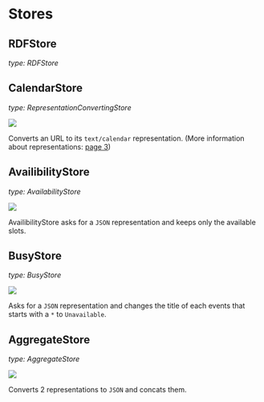 # Stores

## RDFStore

_type: RDFStore_

## CalendarStore

_type: RepresentationConvertingStore_

[![](https://mermaid.ink/img/eyJjb2RlIjoiZ3JhcGggTFJcbiAgICBBW1Jlc291cmNlSWRlbnRpZmllcl0gLS0-fEhUVFBHZXR8IEIodGV4dC9jYWxlbmRhcilcbiAgICBCIC0tPiB8UmVwcmVzZW50YXRpb25Db252ZXJ0ZXJ8IEMoUmVwcmVzZW50YXRpb248dGV4dC9jYWxlbmRhcj4pIiwibWVybWFpZCI6eyJ0aGVtZSI6ImRlZmF1bHQifSwidXBkYXRlRWRpdG9yIjpmYWxzZSwiYXV0b1N5bmMiOnRydWUsInVwZGF0ZURpYWdyYW0iOmZhbHNlfQ)](https://mermaid-js.github.io/mermaid-live-editor/edit/##eyJjb2RlIjoiZ3JhcGggTFJcbiAgICBBW1Jlc291cmNlSWRlbnRpZmllcl0gLS0-fEhUVFBHZXR8IEIodGV4dC9jYWxlbmRhcilcbiAgICBCIC0tPiB8UmVwcmVzZW50YXRpb25Db252ZXJ0ZXJ8IEMoUmVwcmVzZW50YXRpb248dGV4dC9jYWxlbmRhcikiLCJtZXJtYWlkIjoie1xuICBcInRoZW1lXCI6IFwiZGVmYXVsdFwiXG59IiwidXBkYXRlRWRpdG9yIjpmYWxzZSwiYXV0b1N5bmMiOnRydWUsInVwZGF0ZURpYWdyYW0iOmZhbHNlfQ)

Converts an URL to its `text/calendar` representation. (More information about representations: [page 3](https://rubenverborgh.github.io/solid-server-architecture/solid-architecture-v1-3-0.pdf))

## AvailibilityStore

_type: AvailabilityStore_

[![](https://mermaid.ink/img/eyJjb2RlIjoiZ3JhcGggTFJcbiAgICBBW1Jlc291cmNlSWRlbnRpZmllcl0gLS0-IHxDYWxlbmRhclN0b3JlfEIoUmVwcmVzZW50YXRpb248dGV4dC9jYWxlbmRhcj4pXG4gICAgQiAtLT4gfEF2YWlsYWJpbGl0eVN0b3JlfEMoUmVwcmVzZW50YXRpb248SlNPTj4pIiwibWVybWFpZCI6eyJ0aGVtZSI6ImRlZmF1bHQifSwidXBkYXRlRWRpdG9yIjpmYWxzZSwiYXV0b1N5bmMiOnRydWUsInVwZGF0ZURpYWdyYW0iOmZhbHNlfQ)](https://mermaid-js.github.io/mermaid-live-editor/edit/##eyJjb2RlIjoiZ3JhcGggTFJcbiAgICBBW1Jlc291cmNlSWRlbnRpZmllcl0gLS0-IHxDYWxlbmRhclN0b3JlfEIoUmVwcmVzZW50YXRpb248dGV4dC9jYWxlbmRhcj4pXG4gICAgQiAtLT4gfEF2YWlsYWJpbGl0eVN0b3JlfEMiLCJtZXJtYWlkIjoie1xuICBcInRoZW1lXCI6IFwiZGVmYXVsdFwiXG59IiwidXBkYXRlRWRpdG9yIjpmYWxzZSwiYXV0b1N5bmMiOnRydWUsInVwZGF0ZURpYWdyYW0iOmZhbHNlfQ)

AvailibilityStore asks for a `JSON` representation and keeps only the available slots.

## BusyStore

_type: BusyStore_

[![](https://mermaid.ink/img/eyJjb2RlIjoiZ3JhcGggTFJcbiAgICBBW1Jlc291cmNlSWRlbnRpZmllcl0gLS0-IHxDYWxlbmRhclN0b3JlfEIoUmVwcmVzZW50YXRpb248dGV4dC9jYWxlbmRhcj4pXG4gICAgQiAtLT4gfEJ1c3lTdG9yZXxDKFJlcHJlc2VudGF0aW9uPEpTT04-KSIsIm1lcm1haWQiOnsidGhlbWUiOiJkZWZhdWx0In0sInVwZGF0ZUVkaXRvciI6ZmFsc2UsImF1dG9TeW5jIjp0cnVlLCJ1cGRhdGVEaWFncmFtIjpmYWxzZX0)](https://mermaid-js.github.io/mermaid-live-editor/edit/##eyJjb2RlIjoiZ3JhcGggTFJcbiAgICBBW1Jlc291cmNlSWRlbnRpZmllcl0gLS0-IHxDYWxlbmRhclN0b3JlfEIoUmVwcmVzZW50YXRpb248dGV4dC9jYWxlbmRhcj4pXG4gICAgQiAtLT4gfEF2YWlsYWJpbGl0eVN0b3JlfEMoUmVwcmVzZW50YXRpb248SlNPTj4pIiwibWVybWFpZCI6IntcbiAgXCJ0aGVtZVwiOiBcImRlZmF1bHRcIlxufSIsInVwZGF0ZUVkaXRvciI6ZmFsc2UsImF1dG9TeW5jIjp0cnVlLCJ1cGRhdGVEaWFncmFtIjpmYWxzZX0)

Asks for a `JSON` representation and changes the title of each events that starts with a `*` to `Unavailable`.

## AggregateStore

_type: AggregateStore_

[![](https://mermaid.ink/img/eyJjb2RlIjoiZ3JhcGggTFJcbiAgICBBW1Jlc291cmNlSWRlbnRpZmllcl0gLS0-IHxDYWxlbmRhclN0b3JlfEIoUmVwcmVzZW50YXRpb248dGV4dC9jYWxlbmRhcj4pXG4gICAgQiAtLT4gfEFnZ3JlZ2F0ZVN0b3JlfEMoUmVwcmVzZW50YXRpb248SlNPTj4pXG4gICAgRFtSZXNvdXJjZUlkZW50aWZpZXJdIC0tPiB8Q2FsZW5kYXJTdG9yZXxFKFJlcHJlc2VudGF0aW9uPHRleHQvY2FsZW5kYXI-KVxuICAgIEUgLS0-IEMiLCJtZXJtYWlkIjp7InRoZW1lIjoiZGVmYXVsdCJ9LCJ1cGRhdGVFZGl0b3IiOmZhbHNlLCJhdXRvU3luYyI6dHJ1ZSwidXBkYXRlRGlhZ3JhbSI6ZmFsc2V9)](https://mermaid-js.github.io/mermaid-live-editor/edit/##eyJjb2RlIjoiZ3JhcGggTFJcbiAgICBBW1Jlc291cmNlSWRlbnRpZmllcl0gLS0-IHxDYWxlbmRhclN0b3JlfEIoUmVwcmVzZW50YXRpb248dGV4dC9jYWxlbmRhcj4pXG4gICAgQiAtLT4gfEFnZ3JlZ2F0ZVN0b3JlfEMoUmVwcmVzZW50YXRpb248SlNPTj4pXG4gICAgRFtSZXNvdXJjZUlkZW50aWZpZXJdIC0tPiB8Q2FsZW5kYXJTdG9yZXxFKFJlcHJlc2VudGF0aW9uPHRleHQvY2FsZW5kYXI-KVxuICAgIEUgLS0-IENcbiAgICAiLCJtZXJtYWlkIjoie1xuICBcInRoZW1lXCI6IFwiZGVmYXVsdFwiXG59IiwidXBkYXRlRWRpdG9yIjpmYWxzZSwiYXV0b1N5bmMiOnRydWUsInVwZGF0ZURpYWdyYW0iOmZhbHNlfQ)

Converts 2 representations to `JSON` and concats them.
